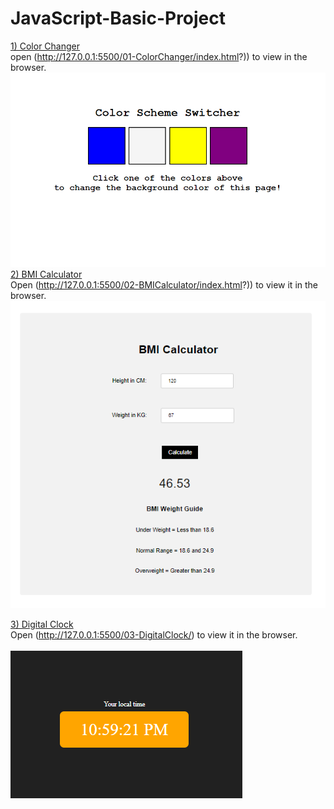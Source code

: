 # JavaScript-Basic-Project
<ins>1) Color Changer</ins> <br/>
open (http://127.0.0.1:5500/01-ColorChanger/index.html?)) to view in the browser.
![Project Preview](/image/colorchanger.png) 
<br/>
<ins>2) BMI Calculator</ins> <br/>
Open (http://127.0.0.1:5500/02-BMICalculator/index.html?)) to view it in the browser. <br>
![Project Preview](/image/bmicalculator.png)

<ins>3) Digital Clock</ins> <br/>
Open (http://127.0.0.1:5500/03-DigitalClock/) to view it in the browser. <br/><br/>
![Project Preview](/image/localtime.png)
